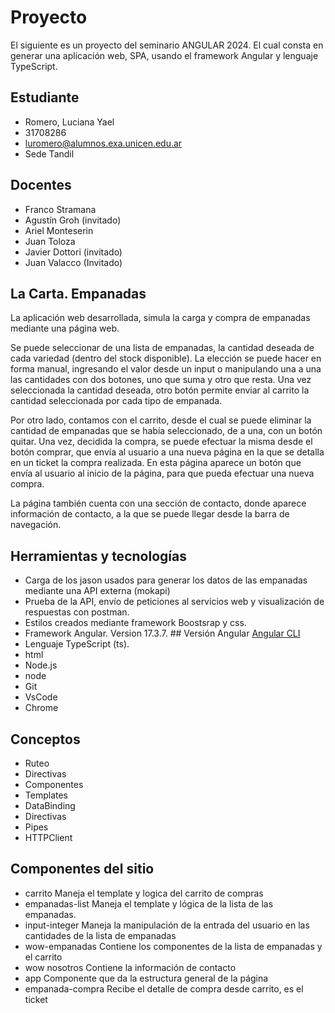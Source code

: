# Proyecto
El siguiente es un proyecto del seminario ANGULAR 2024. El cual consta en generar una aplicación web, SPA, usando el framework Angular y lenguaje TypeScript.


## Estudiante
* Romero, Luciana Yael
* 31708286
* luromero@alumnos.exa.unicen.edu.ar
* Sede Tandil

## Docentes
* Franco Stramana
* Agustín Groh (invitado)
* Ariel Monteserin
* Juan Toloza
* Javier Dottori (invitado)
* Juan Valacco (Invitado)


## La Carta. Empanadas

La aplicación web desarrollada, simula la carga y compra de empanadas mediante una página web. 

Se puede seleccionar de una lista de empanadas, la cantidad deseada de cada variedad (dentro del stock disponible). La elección se puede hacer en forma manual, ingresando el valor desde un input o manipulando una a una las cantidades con dos botones, uno que suma y otro que resta. Una vez seleccionada la cantidad deseada, otro botón permite enviar al carrito la cantidad seleccionada por cada tipo de empanada. 

Por otro lado, contamos con el carrito, desde el cual se puede eliminar la cantidad de empanadas que se había seleccionado, de a una, con un botón quitar. Una vez, decidida la compra, se puede efectuar la misma desde el botón comprar, que envía al usuario a una nueva página en la que se detalla en un ticket la compra realizada. En esta página aparece un botón que envía al usuario al inicio de la página, para que pueda efectuar una nueva compra.

La página también cuenta con una sección de contacto, donde aparece información de contacto, a la que se puede llegar desde la barra de navegación.


## Herramientas y tecnologías
* Carga de los jason usados para generar los datos de las empanadas mediante una API externa (mokapi)
* Prueba de la API, envío de peticiones al servicios web y visualización de respuestas con postman.
* Estilos creados mediante framework Boostsrap y css.
* Framework Angular. Version 17.3.7. ## Versión Angular [Angular CLI](https://github.com/angular/angular-cli) 
* Lenguaje TypeScript (ts).
* html
* Node.js
* node
* Git
* VsCode
* Chrome

## Conceptos
* Ruteo
* Directivas
* Componentes
* Templates
* DataBinding
* Directivas 
* Pipes
* HTTPClient

## Componentes del sitio
* carrito
Maneja el template y logica del carrito de compras
* empanadas-list
Maneja el template y lógica de la lista de las empanadas.
* input-integer
Maneja la manipulación de la entrada del usuario en las cantidades de la lista de empanadas
* wow-empanadas
Contiene los componentes de la lista de empanadas y el carrito
* wow nosotros
Contiene la información de contacto
* app
Componente que da la estructura general de la página
* empanada-compra
Recibe el detalle de compra desde carrito, es el ticket







